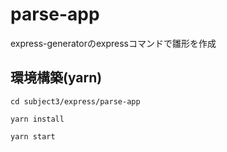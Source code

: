 # parse-app

express-generatorのexpressコマンドで雛形を作成

## 環境構築(yarn)

```
cd subject3/express/parse-app

yarn install

yarn start

```
